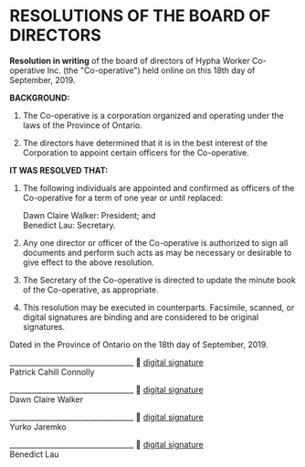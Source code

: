 # RESOLUTIONS OF THE BOARD OF DIRECTORS

**Resolution in writing** of the board of directors of Hypha Worker Co-operative Inc. (the "Co-operative") held online on this 18th day of September, 2019.

**BACKGROUND:**

1.  The Co-operative is a corporation organized and operating under the laws of the Province of Ontario.

2.  The directors have determined that it is in the best interest of the Corporation to appoint certain officers for the Co-operative.

**IT WAS RESOLVED THAT:**

1.  The following individuals are appointed and confirmed as officers of the Co-operative for a term of one year or until replaced:

    Dawn Claire Walker: President; and\
    Benedict Lau: Secretary.

2.  Any one director or officer of the Co-operative is authorized to sign all documents and perform such acts as may be necessary or desirable to give effect to the above resolution.

3.  The Secretary of the Co-operative is directed to update the minute book of the Co-operative, as appropriate.

4.  This resolution may be executed in counterparts. Facsimile, scanned, or digital signatures are binding and are considered to be original signatures.

Dated in the Province of Ontario on the 18th day of September, 2019.

__________________________________ :lock_with_ink_pen: [digital signature][sigfile-patcon]\
Patrick Cahill Connolly

__________________________________ :lock_with_ink_pen: [digital signature][sigfile-dcwalk]\
Dawn Claire Walker

__________________________________ :lock_with_ink_pen: [digital signature][sigfile-yurkowashere]\
Yurko Jaremko

__________________________________ :lock_with_ink_pen: [digital signature][sigfile-benhylau]\
Benedict Lau

<!-- Links -->
   [sigfile-patcon]: resolution-001.md.patcon.asc
   [sigfile-dcwalk]: resolution-001.md.dcwalk.asc
   [sigfile-yurkowashere]: resolution-001.md.yurkowashere.asc
   [sigfile-benhylau]: resolution-001.md.benhylau.asc
